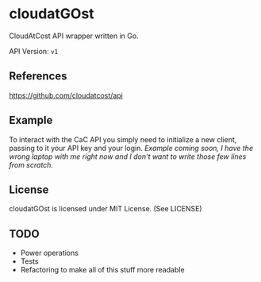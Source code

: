 # cloudatGOst
CloudAtCost API wrapper written in Go.

API Version: `v1`

## References
https://github.com/cloudatcost/api

## Example
To interact with the CaC API you simply need to initialize a new client, passing to it your API key and your login.
_Example coming soon, I have the wrong laptop with me right now and I don't want to write those few lines from scratch._

## License
cloudatGOst is licensed under MIT License. (See LICENSE)

## TODO
- Power operations
- Tests
- Refactoring to make all of this stuff more readable
